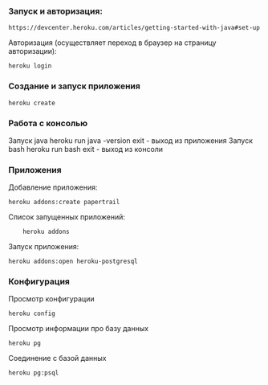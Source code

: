 ### Запуск и авторизация:
    https://devcenter.heroku.com/articles/getting-started-with-java#set-up
   Авторизация (осуществляет переход в браузер на страницу авторизации):
   
    heroku login
### Создание и запуск приложения
    heroku create    
### Работа с консолью
 Запуск java
    heroku run java -version
    exit - выход из приложения
 Запуск bash
    heroku run bash
    exit - выход из консоли   
### Приложения
   Добавление приложения:
   
    heroku addons:create papertrail
   Список запущенных приложений:
   
        heroku addons
   Запуск приложения:
   
    heroku addons:open heroku-postgresql
    
### Конфигурация
   Просмотр конфигурации
    
    heroku config     
    
   Просмотр информации про базу данных
    
    heroku pg      
    
   Соединение с базой данных
    
    heroku pg:psql    